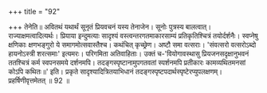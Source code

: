 +++
title = "92"

+++
तेनेति॥ अवितथं यथार्थं सूनृतं प्रियवचनं यस्य तेनाजेन। सूनोः पुत्रस्य बालत्वात्। राज्याक्षमत्वादित्यर्थः। प्रियाया इन्दुमत्याः सादृश्यं वस्त्वन्तरगतमाकारसाम्यं प्रतिकृतिश्चित्रं तयोर्दर्शनैः। स्वप्नेषु क्षणिकाः क्षणभङ्गुरो ये समागमोत्सवास्तैश्च। कथंचित् कृच्छ्रेण। अष्टौ समा वत्सराः। 'संवत्सरो वत्सरोऽब्दो हायनोऽस्त्री शरत्समाः' इत्यमरः। परिगमिता अतिवाहिताः। उक्तं च-'वियोगावस्थासु प्रियजनसदृक्षानुभवनं ततश्चित्रं कर्म स्वपनसमये दर्शनमपि। तदङ्गस्पृष्टानामुपगतवतां स्पर्शनमपि प्रतीकारः कामव्यथितमनसां कोऽपि कथितः॥' इति। प्रकृते सादृश्यादित्रितयाभिधानं तदङ्गस्पृष्टपदार्थस्पृष्टेरप्युपलक्षणम्। प्रहर्षिणीवृत्तमेतत् ॥ 92 ॥